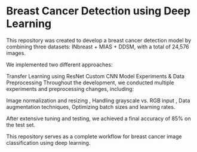 # Breast Cancer Detection using Deep Learning
This repository was created to develop a breast cancer detection model by combining three datasets:
INbreast + MIAS + DDSM, with a total of 24,576 images.

We implemented two different approaches:

Transfer Learning using ResNet
Custom CNN Model
Experiments & Data Preprocessing
Throughout the development, we conducted multiple experiments and preprocessing changes, including:

Image normalization and resizing , 
Handling grayscale vs. RGB input , 
Data augmentation techniques, 
Optimizing batch sizes and learning rates.


After extensive tuning and testing, we achieved a final accuracy of 85% on the test set.

This repository serves as a complete workflow for breast cancer image classification using deep learning.
